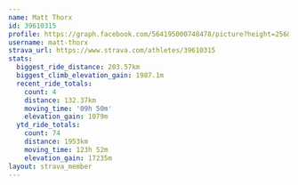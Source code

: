 ```yaml
---
name: Matt Thorx
id: 39610315
profile: https://graph.facebook.com/564195000748478/picture?height=256&width=256
username: matt-thorx
strava_url: https://www.strava.com/athletes/39610315
stats:
  biggest_ride_distance: 203.57km
  biggest_climb_elevation_gain: 1987.1m
  recent_ride_totals:
    count: 4
    distance: 132.37km
    moving_time: '09h 50m'
    elevation_gain: 1079m
  ytd_ride_totals:
    count: 74
    distance: 1953km
    moving_time: 123h 52m
    elevation_gain: 17235m
layout: strava_member
--- 
```

